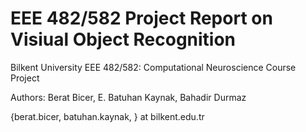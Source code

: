 # EEE 482/582 Project Report on Visiual Object Recognition

Bilkent University EEE 482/582: Computational Neuroscience Course Project

Authors: Berat Bicer, E. Batuhan Kaynak, Bahadir Durmaz

{berat.bicer, batuhan.kaynak, } at bilkent.edu.tr

